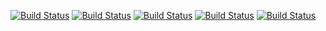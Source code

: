 <!-- START_GEN_BADGES -->
 [![Build Status](https://badges.herokuapp.com/travis/Taapie/hassio-addons?branch=feature/golang&label=aarch64&env=ADDON=%22hello-world%22%20ARCH=%22aarch64%22)](https://travis-ci.org/Taapie/hassio-addons) [![Build Status](https://badges.herokuapp.com/travis/Taapie/hassio-addons?branch=feature/golang&label=amd64&env=ADDON=%22hello-world%22%20ARCH=%22amd64%22)](https://travis-ci.org/Taapie/hassio-addons) [![Build Status](https://badges.herokuapp.com/travis/Taapie/hassio-addons?branch=feature/golang&label=armhf&env=ADDON=%22hello-world%22%20ARCH=%22armhf%22)](https://travis-ci.org/Taapie/hassio-addons) [![Build Status](https://badges.herokuapp.com/travis/Taapie/hassio-addons?branch=feature/golang&label=armv7&env=ADDON=%22hello-world%22%20ARCH=%22armv7%22)](https://travis-ci.org/Taapie/hassio-addons) [![Build Status](https://badges.herokuapp.com/travis/Taapie/hassio-addons?branch=feature/golang&label=i386&env=ADDON=%22hello-world%22%20ARCH=%22i386%22)](https://travis-ci.org/Taapie/hassio-addons)
<!-- END_GEN_BADGES -->

